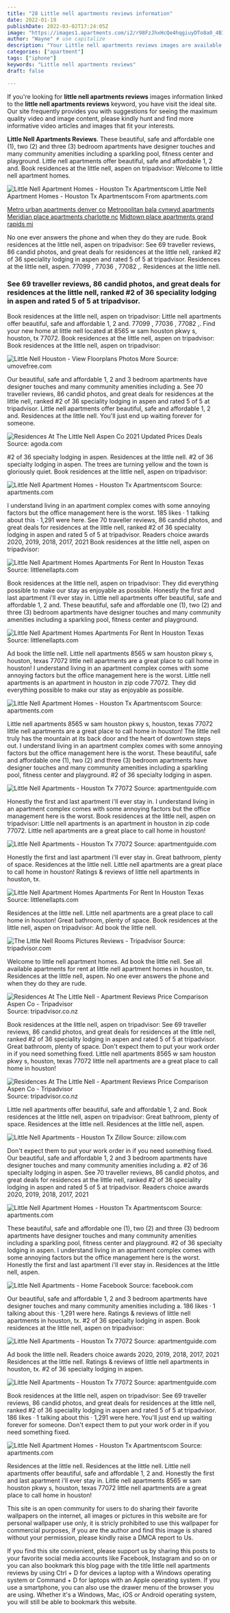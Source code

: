 ```yaml
---
title: "28 Little nell apartments reviews information"
date: 2022-01-19
publishDate: 2022-03-02T17:24:05Z
image: "https://images1.apartments.com/i2/r98FzJhxHcQe4hqgiuyDTo8a0_4B1O3sqRYYoX8JnRM/117/little-nell-apartment-homes-houston-tx-plan-f.jpg"
author: "Wayne" # use capitalize
description: "Your Little nell apartments reviews images are available in this site. Little nell apartments reviews are a topic that is being searched for and liked by netizens today. You can Get the Little nell apartments reviews files here. Find and Download all free photos and vectors."
categories: ["apartment"]
tags: ["iphone"]
keywords: "Little nell apartments reviews"
draft: false

---
```


If you're looking for **little nell apartments reviews** images information linked to the **little nell apartments reviews** keyword, you have visit the ideal  site.  Our site frequently  provides you with  suggestions  for seeing  the maximum  quality video and image  content, please kindly hunt and find more informative video articles and images  that fit your interests.

**Little Nell Apartments Reviews**. These beautiful, safe and affordable one (1), two (2) and three (3) bedroom apartments have designer touches and many community amenities including a sparkling pool, fitness center and playground. Little nell apartments offer beautiful, safe and affordable 1, 2 and. Book residences at the little nell, aspen on tripadvisor: Welcome to little nell apartment homes.

![Little Nell Apartment Homes - Houston Tx Apartmentscom](https://images1.apartments.com/i2/ytrIUChHC0wqTPy9V0RQwoYO1g-cwj8OQIkUgm-gmB0/117/little-nell-apartment-homes-houston-tx-plan-a1.jpg "Little Nell Apartment Homes - Houston Tx Apartmentscom")
Little Nell Apartment Homes - Houston Tx Apartmentscom From apartments.com

[Metro urban apartments denver co](/metro-urban-apartments-denver-co/)
[Metropolitan bala cynwyd apartments](/metropolitan-bala-cynwyd-apartments/)
[Meridian place apartments charlotte nc](/meridian-place-apartments-charlotte-nc/)
[Midtown place apartments grand rapids mi](/midtown-place-apartments-grand-rapids-mi/)

No one ever answers the phone and when they do they are rude. Book residences at the little nell, aspen on tripadvisor: See 69 traveller reviews, 86 candid photos, and great deals for residences at the little nell, ranked #2 of 36 speciality lodging in aspen and rated 5 of 5 at tripadvisor. Residences at the little nell, aspen. 77099 , 77036 , 77082 ,. Residences at the little nell.

### See 69 traveller reviews, 86 candid photos, and great deals for residences at the little nell, ranked #2 of 36 speciality lodging in aspen and rated 5 of 5 at tripadvisor.

Book residences at the little nell, aspen on tripadvisor: Little nell apartments offer beautiful, safe and affordable 1, 2 and. 77099 , 77036 , 77082 ,. Find your new home at little nell located at 8565 w sam houston pkwy s, houston, tx 77072. Book residences at the little nell, aspen on tripadvisor: Book residences at the little nell, aspen on tripadvisor:


![Little Nell Houston - View Floorplans Photos More](https://picturescdn.alndata.com/?pid=5ad2d10d-33c2-47ca-8969-66a2a4104be2 "Little Nell Houston - View Floorplans Photos More")
Source: umovefree.com

Our beautiful, safe and affordable 1, 2 and 3 bedroom apartments have designer touches and many community amenities including a. See 70 traveller reviews, 86 candid photos, and great deals for residences at the little nell, ranked #2 of 36 speciality lodging in aspen and rated 5 of 5 at tripadvisor. Little nell apartments offer beautiful, safe and affordable 1, 2 and. Residences at the little nell. You&#039;ll just end up waiting forever for someone.

![Residences At The Little Nell Aspen Co 2021 Updated Prices Deals](https://q-xx.bstatic.com/xdata/images/hotel/840x460/88391225.jpg?k=5f4c27c86a613a6b79da389b8ee0a02d3d856cc92596b4a96c1f905dd8a36b14&amp;o= "Residences At The Little Nell Aspen Co 2021 Updated Prices Deals")
Source: agoda.com

#2 of 36 specialty lodging in aspen. Residences at the little nell. #2 of 36 specialty lodging in aspen. The trees are turning yellow and the town is gloriously quiet. Book residences at the little nell, aspen on tripadvisor:

![Little Nell Apartment Homes - Houston Tx Apartmentscom](https://images1.apartments.com/i2/5FwhZ55gtUMItHxH9pblm2d4KLhixnGj1hBgvXdVygw/117/little-nell-apartment-homes-houston-tx-plan-e.jpg "Little Nell Apartment Homes - Houston Tx Apartmentscom")
Source: apartments.com

I understand living in an apartment complex comes with some annoying factors but the office management here is the worst. 185 likes · 1 talking about this · 1,291 were here. See 70 traveller reviews, 86 candid photos, and great deals for residences at the little nell, ranked #2 of 36 speciality lodging in aspen and rated 5 of 5 at tripadvisor. Readers choice awards 2020, 2019, 2018, 2017, 2021 Book residences at the little nell, aspen on tripadvisor:

![Little Nell Apartment Homes Apartments For Rent In Houston Texas](https://www.littlenellapts.com/wp-content/uploads/2014/10/little_nell_dining_2-250x250.jpg "Little Nell Apartment Homes Apartments For Rent In Houston Texas")
Source: littlenellapts.com

Book residences at the little nell, aspen on tripadvisor: They did everything possible to make our stay as enjoyable as possible. Honestly the first and last apartment i&#039;ll ever stay in. Little nell apartments offer beautiful, safe and affordable 1, 2 and. These beautiful, safe and affordable one (1), two (2) and three (3) bedroom apartments have designer touches and many community amenities including a sparkling pool, fitness center and playground.

![Little Nell Apartment Homes Apartments For Rent In Houston Texas](https://www.littlenellapts.com/wp-content/uploads/2014/10/little_nell_pool_3-1100x709.jpg "Little Nell Apartment Homes Apartments For Rent In Houston Texas")
Source: littlenellapts.com

Ad book the little nell. Little nell apartments 8565 w sam houston pkwy s, houston, texas 77072 little nell apartments are a great place to call home in houston! I understand living in an apartment complex comes with some annoying factors but the office management here is the worst. Little nell apartments is an apartment in houston in zip code 77072. They did everything possible to make our stay as enjoyable as possible.

![Little Nell Apartment Homes - Houston Tx Apartmentscom](https://images1.apartments.com/i2/ytrIUChHC0wqTPy9V0RQwoYO1g-cwj8OQIkUgm-gmB0/117/little-nell-apartment-homes-houston-tx-plan-a1.jpg "Little Nell Apartment Homes - Houston Tx Apartmentscom")
Source: apartments.com

Little nell apartments 8565 w sam houston pkwy s, houston, texas 77072 little nell apartments are a great place to call home in houston! The little nell truly has the mountain at its back door and the heart of downtown steps out. I understand living in an apartment complex comes with some annoying factors but the office management here is the worst. These beautiful, safe and affordable one (1), two (2) and three (3) bedroom apartments have designer touches and many community amenities including a sparkling pool, fitness center and playground. #2 of 36 specialty lodging in aspen.

![Little Nell Apartments - Houston Tx 77072](https://rentpath-res.cloudinary.com/$img_current/t_3x2_jpg_xl/e873522a7619f17df85547a15d7f3d89 "Little Nell Apartments - Houston Tx 77072")
Source: apartmentguide.com

Honestly the first and last apartment i&#039;ll ever stay in. I understand living in an apartment complex comes with some annoying factors but the office management here is the worst. Book residences at the little nell, aspen on tripadvisor: Little nell apartments is an apartment in houston in zip code 77072. Little nell apartments are a great place to call home in houston!

![Little Nell Apartments - Houston Tx 77072](https://rentpath-res.cloudinary.com/$img_current/t_3x2_jpg_md/387bf1a887807ea9aba3cbc40452f5a3 "Little Nell Apartments - Houston Tx 77072")
Source: apartmentguide.com

Honestly the first and last apartment i&#039;ll ever stay in. Great bathroom, plenty of space. Residences at the little nell. Little nell apartments are a great place to call home in houston! Ratings &amp; reviews of little nell apartments in houston, tx.

![Little Nell Apartment Homes Apartments For Rent In Houston Texas](https://www.littlenellapts.com/wp-content/uploads/2014/10/little_nell_sign_2.jpg "Little Nell Apartment Homes Apartments For Rent In Houston Texas")
Source: littlenellapts.com

Residences at the little nell. Little nell apartments are a great place to call home in houston! Great bathroom, plenty of space. Book residences at the little nell, aspen on tripadvisor: Ad book the little nell.

![The Little Nell Rooms Pictures Reviews - Tripadvisor](https://dynamic-media-cdn.tripadvisor.com/media/photo-o/10/18/3f/4c/one-bedroom-suite-living.jpg?w=900&amp;h=-1&amp;s=1 "The Little Nell Rooms Pictures Reviews - Tripadvisor")
Source: tripadvisor.com

Welcome to little nell apartment homes. Ad book the little nell. See all available apartments for rent at little nell apartment homes in houston, tx. Residences at the little nell, aspen. No one ever answers the phone and when they do they are rude.

![Residences At The Little Nell - Apartment Reviews Price Comparison Aspen Co - Tripadvisor](https://media-cdn.tripadvisor.com/media/photo-s/0b/b9/be/90/residences-at-the-little.jpg "Residences At The Little Nell - Apartment Reviews Price Comparison Aspen Co - Tripadvisor")
Source: tripadvisor.co.nz

Book residences at the little nell, aspen on tripadvisor: See 69 traveller reviews, 86 candid photos, and great deals for residences at the little nell, ranked #2 of 36 speciality lodging in aspen and rated 5 of 5 at tripadvisor. Great bathroom, plenty of space. Don&#039;t expect them to put your work order in if you need something fixed. Little nell apartments 8565 w sam houston pkwy s, houston, texas 77072 little nell apartments are a great place to call home in houston!

![Residences At The Little Nell - Apartment Reviews Price Comparison Aspen Co - Tripadvisor](https://dynamic-media-cdn.tripadvisor.com/media/photo-o/06/8b/a1/55/residences-at-the-little.jpg?w=900&amp;h=-1&amp;s=1 "Residences At The Little Nell - Apartment Reviews Price Comparison Aspen Co - Tripadvisor")
Source: tripadvisor.co.nz

Little nell apartments offer beautiful, safe and affordable 1, 2 and. Book residences at the little nell, aspen on tripadvisor: Great bathroom, plenty of space. Residences at the little nell. Residences at the little nell, aspen.

![Little Nell Apartments - Houston Tx Zillow](https://photos.zillowstatic.com/fp/53fffa3c35d21e30a87838aac189b9a5-p_d.jpg "Little Nell Apartments - Houston Tx Zillow")
Source: zillow.com

Don&#039;t expect them to put your work order in if you need something fixed. Our beautiful, safe and affordable 1, 2 and 3 bedroom apartments have designer touches and many community amenities including a. #2 of 36 specialty lodging in aspen. See 70 traveller reviews, 86 candid photos, and great deals for residences at the little nell, ranked #2 of 36 speciality lodging in aspen and rated 5 of 5 at tripadvisor. Readers choice awards 2020, 2019, 2018, 2017, 2021

![Little Nell Apartment Homes - Houston Tx Apartmentscom](https://images1.apartments.com/i2/fswdy7ZLHEN_5Nv5hcJVmcglx8q1zF2W2sOo8nZed6c/111/little-nell-apartment-homes-houston-tx-primary-photo.jpg "Little Nell Apartment Homes - Houston Tx Apartmentscom")
Source: apartments.com

These beautiful, safe and affordable one (1), two (2) and three (3) bedroom apartments have designer touches and many community amenities including a sparkling pool, fitness center and playground. #2 of 36 specialty lodging in aspen. I understand living in an apartment complex comes with some annoying factors but the office management here is the worst. Honestly the first and last apartment i&#039;ll ever stay in. Residences at the little nell, aspen.

![Little Nell Apartments - Home Facebook](https://lookaside.fbsbx.com/lookaside/crawler/media/?media_id=710852542327321 "Little Nell Apartments - Home Facebook")
Source: facebook.com

Our beautiful, safe and affordable 1, 2 and 3 bedroom apartments have designer touches and many community amenities including a. 186 likes · 1 talking about this · 1,291 were here. Ratings &amp; reviews of little nell apartments in houston, tx. #2 of 36 specialty lodging in aspen. Book residences at the little nell, aspen on tripadvisor:

![Little Nell Apartments - Houston Tx 77072](https://rentpath-res.cloudinary.com/$img_current/t_3x2_jpg_xl/45719ff1888ce5ae63dc2665169bd9c6 "Little Nell Apartments - Houston Tx 77072")
Source: apartmentguide.com

Ad book the little nell. Readers choice awards 2020, 2019, 2018, 2017, 2021 Residences at the little nell. Ratings &amp; reviews of little nell apartments in houston, tx. #2 of 36 specialty lodging in aspen.

![Little Nell Apartments - Houston Tx 77072](https://rentpath-res.cloudinary.com/$img_current/t_3x2_jpg_xl/4f5853ff690fe5e51e3111dd8425e7c3 "Little Nell Apartments - Houston Tx 77072")
Source: apartmentguide.com

Book residences at the little nell, aspen on tripadvisor: See 69 traveller reviews, 86 candid photos, and great deals for residences at the little nell, ranked #2 of 36 speciality lodging in aspen and rated 5 of 5 at tripadvisor. 186 likes · 1 talking about this · 1,291 were here. You&#039;ll just end up waiting forever for someone. Don&#039;t expect them to put your work order in if you need something fixed.

![Little Nell Apartment Homes - Houston Tx Apartmentscom](https://images1.apartments.com/i2/r98FzJhxHcQe4hqgiuyDTo8a0_4B1O3sqRYYoX8JnRM/117/little-nell-apartment-homes-houston-tx-plan-f.jpg "Little Nell Apartment Homes - Houston Tx Apartmentscom")
Source: apartments.com

Residences at the little nell. Residences at the little nell. Little nell apartments offer beautiful, safe and affordable 1, 2 and. Honestly the first and last apartment i&#039;ll ever stay in. Little nell apartments 8565 w sam houston pkwy s, houston, texas 77072 little nell apartments are a great place to call home in houston!

This site is an open community for users to do sharing their favorite wallpapers on the internet, all images or pictures in this website are for personal wallpaper use only, it is stricly prohibited to use this wallpaper for commercial purposes, if you are the author and find this image is shared without your permission, please kindly raise a DMCA report to Us.

If you find this site convienient, please support us by sharing this posts to your favorite social media accounts like Facebook, Instagram and so on or you can also bookmark this blog page with the title little nell apartments reviews by using Ctrl + D for devices a laptop with a Windows operating system or Command + D for laptops with an Apple operating system. If you use a smartphone, you can also use the drawer menu of the browser you are using. Whether it's a Windows, Mac, iOS or Android operating system, you will still be able to bookmark this website.

